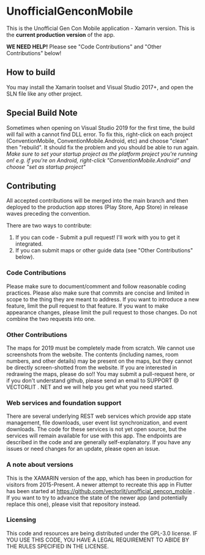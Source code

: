 # UnofficialGenconMobile
This is the Unofficial Gen Con Mobile application - Xamarin version. This is the **current production version** of the app.

**WE NEED HELP!** Please see "Code Contributions" and "Other Contributions" below!

## How to build
You may install the Xamarin toolset and Visual Studio 2017+, and open the SLN file like any other project.

## Special Build Note
Sometimes when opening on Visual Studio 2019 for the first time, the build will fail with a cannot find DLL error. To fix this, right-click on each project (ConventionMobile, ConventionMobile.Android, etc) and choose "clean" then "rebuild". It should fix the problem and you should be able to run again.
*Make sure to set your startup project as the platform project you're running on! e.g. if you're on Android, right-click "ConventionMobile.Android" and choose "set as startup project"*

## Contributing
All accepted contributions will be merged into the main branch and then deployed to the production app stores (Play Store, App Store) in release waves preceding the convention.

There are two ways to contribute:
1. If you can code - Submit a pull request! I'll work with you to get it integrated.
2. If you can submit maps or other guide data (see "Other Contributions" below).

### Code Contributions
Please make sure to document/comment and follow reasonable coding practices. Please also make sure that commits are concise and limited in scope to the thing they are meant to address. If you want to introduce a new feature, limit the pull request to that feature. If you want to make appearance changes, please limit the pull request to those changes. Do not combine the two requests into one.

### Other Contributions
The maps for 2019 must be completely made from scratch. We cannot use screenshots from the website. The contents (including names, room numbers, and other details) may be present on the maps, but they cannot be directly screen-shotted from the website. If you are interested in redrawing the maps, please do so!! You may submit a pull-request here, or if you don't understand github, please send an email to SUPPORT @ VECTORLIT . NET and we will help you get what you need started.

### Web services and foundation support
There are several underlying REST web services which provide app state management, file downloads, user event list synchronization, and event downloads. The code for these services is not yet open source, but the services will remain available for use with this app. The endpoints are described in the code and are generally self-explanatory. If you have any issues or need changes for an update, please open an issue.

### A note about versions
This is the XAMARIN version of the app, which has been in production for visitors from 2015-Present. A newer attempt to recreate this app in Flutter has been started at https://github.com/vectorlit/unofficial_gencon_mobile . If you want to try to advance the state of the newer app (and potentially replace this one), please visit that repository instead.

### Licensing
This code and resources are being distributed under the GPL-3.0 license. IF YOU USE THIS CODE, YOU HAVE A LEGAL REQUIREMENT TO ABIDE BY THE RULES SPECIFIED IN THE LICENSE.
